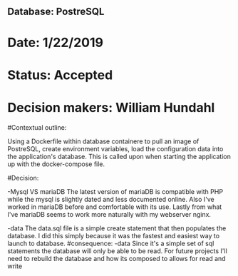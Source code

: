 ## Database: PostreSQL
# Date: 1/22/2019

# Status: Accepted
# Decision makers: William Hundahl 

#Contextual outline:

Using a Dockerfile within database containere to pull an image of PostreSQL, create environment variables, load the configuration data into the application's database. This is called upon when starting the application up with the docker-compose file. 

#Decision:

-Mysql VS mariaDB
The latest version of mariaDB is compatible with PHP while the mysql is slightly dated and less documented online.
Also I've worked in mariaDB before and comfortable with its use.
Lastly from what I've  mariaDB seems to work more naturally with my webserver nginx.   

-data
The data.sql file is a simple create statement that then populates the database.
I did this simply because it was the fastest and easiest way to launch to database.
#consequence:
-data
Since it's a simple set of sql statements the database will only be able to be read.
For future projects I'll need to rebuild the database and how its composed to allows for read and write

